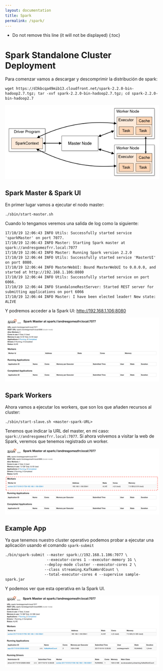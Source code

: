 ```yaml
---
layout: documentation
title: Spark
permalink: /spark/
---
```


* Do not remove this line (it will not be displayed)
{:toc}

# Spark Standalone Cluster Deployment

Para comenzar vamos a descargar y descomprimir la distribución de spark:

```
wget https://d3kbcqa49mib13.cloudfront.net/spark-2.2.0-bin-hadoop2.7.tgz; tar -xvf spark-2.2.0-bin-hadoop2.7.tgz; cd spark-2.2.0-bin-hadoop2.7
```

![cluster-overview](../images/spark/cluster-overview.png)

## Spark Master & Spark UI

En primer lugar vamos a ejecutar el nodo master:

```
./sbin/start-master.sh
```

Cuando lo tengamos veremos una salida de log como la siguiente:

```
17/10/19 12:06:43 INFO Utils: Successfully started service 'sparkMaster' on port 7077.
17/10/19 12:06:43 INFO Master: Starting Spark master at spark://andresgomezfrr.local:7077
17/10/19 12:06:43 INFO Master: Running Spark version 2.2.0
17/10/19 12:06:44 INFO Utils: Successfully started service 'MasterUI' on port 8080.
17/10/19 12:06:44 INFO MasterWebUI: Bound MasterWebUI to 0.0.0.0, and started at http://192.168.1.106:8080
17/10/19 12:06:44 INFO Utils: Successfully started service on port 6066.
17/10/19 12:06:44 INFO StandaloneRestServer: Started REST server for submitting applications on port 6066
17/10/19 12:06:44 INFO Master: I have been elected leader! New state: ALIVE
```

Y podremos acceder a la Spark UI: http://192.168.1.106:8080

![spark-ui](../images/spark/spark-ui.png)

## Spark Workers

Ahora vamos a ejecutar los workers, que son los que añaden recursos al cluster:

```
./sbin/start-slave.sh <master-spark-URL>
```

Tenemos que indicar la URL del master, en mi caso: `spark://andresgomezfrr.local:7077`. Si ahora volvemos a visitar la web de Spark, veremos que tenemos registrado un worker.

![spark-ui-worker](../images/spark/spark-ui-worker.png)

## Example App

Ya que tenemos nuestro cluster operativo podemos probar a ejecutar una aplicación usando el comando `spark-submit`

```
./bin/spark-submit --master spark://192.168.1.106:7077 \
                   --executor-cores 1 --executor-memory 1G \
                  --deploy-mode cluster --executor-cores 2 \
                  --class streaming.KafkaWordCount \
                  --total-executor-cores 4 --supervise sample-spark.jar
```

Y podemos ver que esta operativa en la Spark UI.

![spark-ui-app](../images/spark/spark-ui-app.png)
